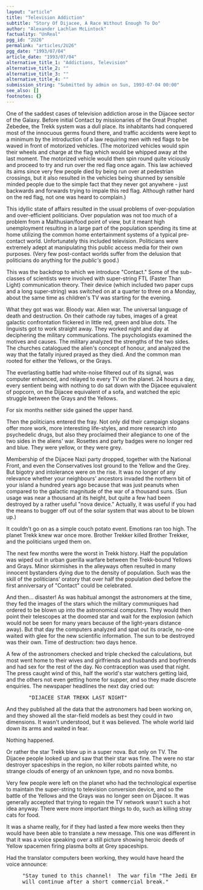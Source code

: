 ```yaml
---
layout: "article"
title: "Television Addiction"
subtitle: "Story Of Dijacee, A Race Without Enough To Do"
author: "Alexander Lachlan McLintock"
factuality: "UnReal"
pgg_id: "2U26"
permalink: "articles/2U26"
pgg_date: "1993/07/04"
article_date: "1993/07/04"
alternative_title_1: "Addictions, Television"
alternative_title_2: ""
alternative_title_3: ""
alternative_title_4: ""
submission_string: "Submitted by admin on Sun, 1993-07-04 00:00"
see_also: []
footnotes: {}
---
```

<div>
<p>One of the saddest cases of television addiction arose in the Dijacee sector of the Galaxy. Before initial Contact by missionaries of the Great Prophet Zebedee, the Trekk system was a dull place. Its inhabitants had conquered most of the innocuous germs found there, and traffic accidents were kept to a minimum by the introduction of a law requiring men with red flags to be waved in front of motorized vehicles. (The motorized vehicles would spin their wheels and charge at the flag which would be whipped away at the last moment. The motorized vehicle would then spin round quite viciously and proceed to try and run over the red flag once again. This law achieved its aims since very few people died by being run over at pedestrian crossings, but it also resulted in the vehicles being shunned by sensible minded people due to the simple fact that they never got anywhere - just backwards and forwards trying to impale this red flag. Although rather hard on the red flag, not one was heard to complain.)</p>
<p>This idyllic state of affairs resulted in the usual problems of over-population and over-efficient politicians. Over population was not too much of a problem from a Malthusian/food point of view, but it meant high unemployment resulting in a large part of the population spending its time at home utilizing the common home entertainment systems of a typical pre-contact world. Unfortunately this included television. Politicians were extremely adept at manipulating this public access media for their own purposes. (Very few post-contact worlds suffer from the delusion that politicians do anything for the <em>public's</em> good.)</p>
<p>This was the backdrop to which we introduce "Contact." Some of the sub-classes of scientists were involved with super-string FTL (Faster Than Light) communication theory. Their device (which included two paper cups and a long super-string) was switched on at a quarter to three on a Monday, about the same time as children's TV was starting for the evening.</p>
<p>What they got was war. Bloody war. Alien war. The universal language of death and destruction. On their cathode ray tubes, images of a great galactic confrontation flickered in little red, green and blue dots. The linguists got to work straight away. They worked night and day at deciphering the military communications. The psychologists examined the motives and causes. The military analyzed the strengths of the two sides. The churches catalogued the alien's concept of honour, and analyzed the way that the fatally injured prayed as they died. And the common man rooted for either the Yellows, or the Grays.</p>
<p>The everlasting battle had white-noise filtered out of its signal, was computer enhanced, and relayed to every TV on the planet. 24 hours a day, every sentient being with nothing to do sat down with the Dijacee equivalent of popcorn, on the Dijacee equivalent of a sofa, and watched the epic struggle between the Grays and the Yellows.</p>
<p>For six months neither side gained the upper hand.</p>
<p>Then the politicians entered the fray. Not only did their campaign slogans offer more work, more interesting life-styles, and more research into psychedelic drugs, but also they proclaimed their allegiance to one of the two sides in the aliens' war. Rosettes and party badges were no longer red and blue. They were yellow, or they were grey.</p>
<p>Membership of the Dijacee Nazi party dropped, together with the National Front, and even the Conservatives lost ground to the Yellow and the Grey. But bigotry and intolerance were on the rise. It was no longer of any relevance whether your neighbours' ancestors invaded the northern bit of your island a hundred years ago because that was just peanuts when compared to the galactic magnitude of the war of a thousand suns. (Sun usage was near a thousand at its height, but quite a few had been destroyed by a rather useful "nova device." Actually, it was useful if you had the means to bugger off out of the solar system that was about to be blown up.)</p>
<p>It couldn't go on as a simple couch potato event. Emotions ran too high. The planet Trekk knew war once more. Brother Trekker killed Brother Trekker, and the politicians urged them on.</p>
<p>The next few months were the worst in Trekk history. Half the population was wiped out in urban guerilla warfare between the Trekk-bound Yellows and Grays. Minor skirmishes in the alleyways often resulted in many innocent bystanders dying due to the density of population. Such was the skill of the politicians' oratory that over half the population died before the first anniversary of "Contact" could be celebrated.</p>
<p>And then... disaster! As was habitual amongst the astronomers at the time, they fed the images of the stars which the military communiques had ordered to be blown up into the astronomical computers. They would then point their telescopes at the doomed star and wait for the explosion (which would not be seen for many years because of the light-years distance away). But that day the computers analyzed and spat out its oracle, no-one waited with glee for the new scientific information. The sun to be destroyed was their own. Time of destruction: two days hence.</p>
<p>A few of the astronomers checked and triple checked the calculations, but most went home to their wives and girlfriends and husbands and boyfriends and had sex for the rest of the day. No contraception was used that night. The press caught wind of this, half the world's star watchers getting laid, and the others not even getting home for supper, and so they made discrete enquiries. The newspaper headlines the next day cried out:</p>
<pre>
       "DIJACEE STAR TREKK LAST NIGHT"
</pre>
<p>And they published all the data that the astronomers had been working on, and they showed all the star-field models as best they could in two dimensions. It wasn't understood, but it was believed. The whole world laid down its arms and waited in fear.</p>
<p>Nothing happened.</p>
<p>Or rather the star Trekk blew up in a super nova. But only on TV. The Dijacee people looked up and saw that their star was fine. The were no star destroyer spaceships in the region, no killer robots painted white, no strange clouds of energy of an unknown type, and no nova bombs.</p>
<p>Very few people were left on the planet who had the technological expertise to maintain the super-string to television conversion device, and so the battle of the Yellows and the Grays was no longer seen on Dijacee. It was generally accepted that trying to regain the TV network wasn't such a hot idea anyway. There were more important things to do, such as killing stray cats for food.</p>
<p>It was a shame really, for if they had lasted a few more weeks then they would have been able to translate a new message. This one was different in that it was a voice speaking over a still picture showing heroic deeds of Yellow spacemen firing plasma bolts at Grey spaceships.</p>
<p>Had the translator computers been working, they would have heard the voice announce:</p>
<pre>
     "Stay tuned to this channel!  The war film "The Jedi Empire's Revenge"
     will continue after a short commercial break."
</pre>
<!--Amazon_CLS_IM_END-->
</div>

